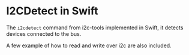 # I2CDetect in Swift

The `i2cdetect` command from i2c-tools implemented in Swift, it detects devices connected to the bus.

A few example of how to read and write over i2c are also included.
